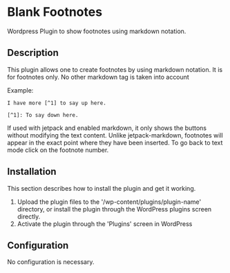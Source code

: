 # Blank Footnotes

Wordpress Plugin to show footnotes using markdown notation.

## Description 

This plugin allows one to create footnotes by using markdown notation.
It is for footnotes only. No other markdown tag is taken into account

Example:

    I have more [^1] to say up here.

    [^1]: To say down here.

If used with jetpack and enabled markdown, it only shows the buttons without modifying the text content.
Unlike jetpack-markdown, footnotes will appear in the exact point where they have been inserted. To go back to text mode click on the footnote number.

## Installation

This section describes how to install the plugin and get it working.

1. Upload the plugin files to the '/wp-content/plugins/plugin-name' directory, or install the plugin through the WordPress plugins screen directly.
2. Activate the plugin through the 'Plugins' screen in WordPress

## Configuration

No configuration is necessary.

